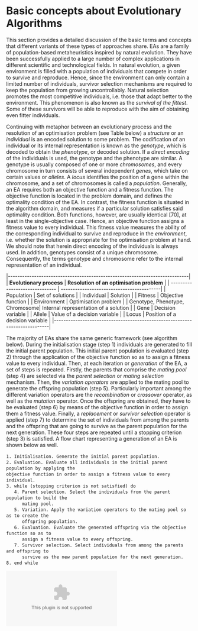 # Basic concepts about Evolutionary Algorithms

This section provides a detailed discussion of the basic terms and concepts that
different variants of these types of approaches share. EAs are a family of
population-based metaheuristics inspired by natural evolution. They have been
successfully applied to a large number of complex applications in different
scientific and technological fields. In natural evolution, a given environment is
filled with a population of individuals that compete in order to survive and reproduce.
Hence, since the environment can only contain a limited number of individuals, survivor
selection mechanisms are required to keep the population from growing uncontrollably.
Natural selection promotes the most competitive individuals, i.e. those that adapt
better to the environment. This phenomenon is also known as the *survival of the fittest*.
Some of these survivors will be able to reproduce with the aim of obtaining even fitter
individuals. 

Continuing with metaphor between an evolutionary process and the resolution of
an optimisation problem (see Table below) a *structure* or an *individual* is an encoded
solution to some problem. The codification of an individual or its internal representation
is known as the *genotype*, which is decoded to obtain the *phenotype*, or
decoded solution. If a *direct encoding* of the individuals is used, the genotype and
the phenotype are similar. A genotype is usually composed of one or more *chromosomes*,
and every chromosome in turn consists of several independent *genes*, which
take on certain values or *alleles*. A *locus* identifies the position of a gene within the
chromosome, and a set of chromosomes is called a *population*. Generally, an EA
requires both an objective function and a fitness function. The objective function
is located in the problem domain, and defines the optimality condition of the EA.
In contrast, the fitness function is situated in the algorithm domain, and measures
if a particular solution satisfies said optimality condition. Both functions, however,
are usually identical [70], at least in the single-objective case. Hence, an objective
function assigns a fitness value to every individual. This fitness value measures the
ability of the corresponding individual to survive and reproduce in the *environment*,
i.e. whether the solution is appropriate for the optimisation problem at hand. We
should note that herein direct encoding of the individuals is always used. In addition,
genotypes consist of a unique chromosome. Consequently, the terms genotype and chromosome
refer to the internal representation of an individual.

|----------------------------------------------------------------------------|
| **Evolutionary process**       | **Resolution of an optimisation problem** |
| ------------------------------ | ------------------------------------------|
| Population                     | Set of solutions                          |
| Individual                     | Solution                                  |
| Fitness                        | Objective function                        |
| Environment                    | Optimisation problem                      |
| Genotype, Phenotype, Chromosome| Internal representation of a solution     |
| Gene                           | Decision variable                         |
| Allele                         | Value of a decision variable              |
| Locus                          | Position of a decision variable           |
|----------------------------------------------------------------------------|

The majority of EAs share the same generic framework (see algorithm below).
During the initialisation stage (step 1) individuals are generated to fill the initial
parent population. This initial parent population is evaluated (step 2) through the
application of the objective function so as to assign a fitness value to every individual.
Then, at each iteration or *generation* of the EA, a set of steps is repeated. Firstly, the
parents that comprise the *mating pool* (step 4) are selected via the *parent selection*
or *mating selection* mechanism. Then, the *variation operators* are applied to the
mating pool to generate the offspring population (step 5). Particularly important
among the different variation operators are the *recombination* or *crossover* operator,
as well as the *mutation* operator. Once the offspring are obtained, they have
to be evaluated (step 6) by means of the objective function in order to assign them
a fitness value. Finally, a *replacement* or *survivor selection* operator is applied
(step 7) to determine the set of individuals from among the parents and the
offspring that are going to survive as the parent population for the next generation.
These four steps are repeated until a stopping criterion (step 3) is satisfied. A flow
chart representing a generation of an EA is shown below as well.  
  
```
1. Initialisation. Generate the initial parent population.
2. Evaluation. Evaluate all individuals in the initial parent population by applying the
objective function in order to assign a fitness value to every individual.
3. while (stopping criterion is not satisfied) do
   4. Parent selection. Select the individuals from the parent population to build the
      mating pool.
   5. Variation. Apply the variation operators to the mating pool so as to create the
      offspring population.
   6. Evaluation. Evaluate the generated offspring via the objective function so as to
      assign a fitness value to every offspring.
   7. Survivor selection. Select individuals from among the parents and offspring to
      survive as the new parent population for the next generation.
8. end while
```

![Flow chart representing a generation (iteration) of an Evolutionary Algorithm](img/ea_flow.eps)

